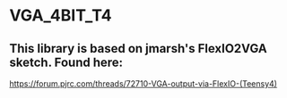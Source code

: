 # VGA_4BIT_T4

## This library is based on jmarsh's FlexIO2VGA sketch. Found here:

https://forum.pjrc.com/threads/72710-VGA-output-via-FlexIO-(Teensy4)

